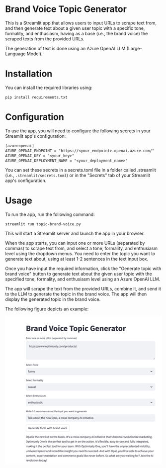 # Brand Voice Topic Generator

This is a Streamlit app that allows users to input URLs to scrape text from, and then generate text about a given user topic with a specific tone, formality, and enthusiasm, having as a base (i.e., the brand voice) the scraped texts from the provided URLs.

The generation of text is done using an Azure OpenAI LLM (Large-Language Model).

# Installation
 
You can install the required libraries using:
```
pip install requirements.txt
```
 
# Configuration

To use the app, you will need to configure the following secrets in your Streamlit app's configuration:
```
[azureopenai]
AZURE_OPENAI_ENDPOINT = "https://<your_endpoint>.openai.azure.com/"
AZURE_OPENAI_KEY = "<your_key>"
AZURE_OPENAI_DEPLOYMENT_NAME = "<your_deployment_name>"
```
You can set these secrets in a secrets.toml file in a folder called .streamlit (i.e., `.streamlit/secrets.toml`) or in the "Secrets" tab of your Streamlit app's configuration.


# Usage

To run the app, run the following command:
```
streamlit run topic-brand-voice.py
```

This will start a Streamlit server and launch the app in your browser.

When the app starts, you can input one or more URLs (separated by commas) to scrape text from, and select a tone, formality, and enthusiasm level using the dropdown menus. You need to enter the topic you want to generate text about, using at least 1-2 sentences in the text input box.

Once you have input the required information, click the "Generate topic with brand voice" button to generate text about the given user topic with the specified tone, formality, and enthusiasm level using an Azure OpenAI LLM. 

The app will scrape the text from the provided URLs, combine it, and send it to the LLM to generate the topic in the brand voice. The app will then display the generated topic in the brand voice.

The following figure depicts an example:

![Example](./imgs/example-topic-brand-voice.png)